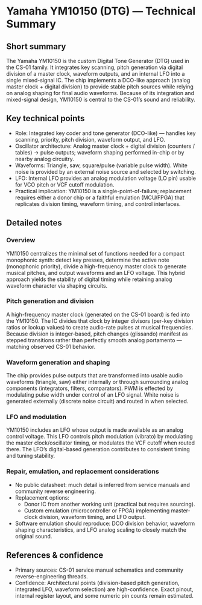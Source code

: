 # Yamaha YM10150 (DTG) — Technical Summary

## Short summary

The Yamaha YM10150 is the custom Digital Tone Generator (DTG) used in the CS-01 family. It integrates key scanning, pitch generation via digital division of a master clock, waveform outputs, and an internal LFO into a single mixed-signal IC. The chip implements a DCO-like approach (analog master clock + digital division) to provide stable pitch sources while relying on analog shaping for final audio waveforms. Because of its integration and mixed-signal design, YM10150 is central to the CS-01’s sound and reliability.

## Key technical points

- Role: Integrated key coder and tone generator (DCO-like) — handles key scanning, priority, pitch division, waveform output, and LFO.
- Oscillator architecture: Analog master clock + digital division (counters / tables) → pulse outputs; waveform shaping performed in-chip or by nearby analog circuitry.
- Waveforms: Triangle, saw, square/pulse (variable pulse width). White noise is provided by an external noise source and selected by switching.
- LFO: Internal LFO provides an analog modulation voltage (LO pin) usable for VCO pitch or VCF cutoff modulation.
- Practical implication: YM10150 is a single-point-of-failure; replacement requires either a donor chip or a faithful emulation (MCU/FPGA) that replicates division timing, waveform timing, and control interfaces.

## Detailed notes

### Overview

YM10150 centralizes the minimal set of functions needed for a compact monophonic synth: detect key presses, determine the active note (monophonic priority), divide a high-frequency master clock to generate musical pitches, and output waveforms and an LFO voltage. This hybrid approach yields the stability of digital timing while retaining analog waveform character via shaping circuits.

### Pitch generation and division

A high-frequency master clock (generated on the CS-01 board) is fed into the YM10150. The IC divides that clock by integer divisors (per-key division ratios or lookup values) to create audio-rate pulses at musical frequencies. Because division is integer-based, pitch changes (glissando) manifest as stepped transitions rather than perfectly smooth analog portamento — matching observed CS-01 behavior.

### Waveform generation and shaping

The chip provides pulse outputs that are transformed into usable audio waveforms (triangle, saw) either internally or through surrounding analog components (integrators, filters, comparators). PWM is effected by modulating pulse width under control of an LFO signal. White noise is generated externally (discrete noise circuit) and routed in when selected.

### LFO and modulation

YM10150 includes an LFO whose output is made available as an analog control voltage. This LFO controls pitch modulation (vibrato) by modulating the master clock/oscillator timing, or modulates the VCF cutoff when routed there. The LFO’s digital-based generation contributes to consistent timing and tuning stability.

### Repair, emulation, and replacement considerations

- No public datasheet: much detail is inferred from service manuals and community reverse engineering.
- Replacement options:
  - Donor IC from another working unit (practical but requires sourcing).
  - Custom emulation (microcontroller or FPGA) implementing master-clock division, waveform timing, and LFO output.
- Software emulation should reproduce: DCO division behavior, waveform shaping characteristics, and LFO analog scaling to closely match the original sound.

## References & confidence

- Primary sources: CS-01 service manual schematics and community reverse-engineering threads.
- Confidence: Architectural points (division-based pitch generation, integrated LFO, waveform selection) are high-confidence. Exact pinout, internal register layout, and some numeric pin counts remain estimated.
